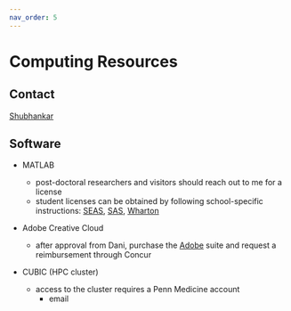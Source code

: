 ```yaml
---
nav_order: 5
---
```


# Computing Resources

## Contact
[Shubhankar](mailto:spatank@seas.upenn.edu)

## Software
* MATLAB
    * post-doctoral researchers and visitors should reach out to me for a license
    * student licenses can be obtained by following school-specific instructions: [SEAS](https://computing.sas.upenn.edu/matlab-student), [SAS](https://computing.sas.upenn.edu/matlab-student), [Wharton](https://apps.wharton.upenn.edu/research_it/software/1/)

* Adobe Creative Cloud
    * after approval from Dani, purchase the [Adobe](https://www.adobe.com/creativecloud/buy/students.html) suite and request a reimbursement through Concur

* CUBIC (HPC cluster)
    * access to the cluster requires a Penn Medicine account
        * email 
